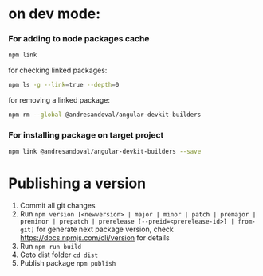 # on dev mode:

### For adding to node packages cache

```bash
npm link
```

for checking linked packages:

```bash
npm ls -g --link=true --depth=0
```

for removing a linked package:

```bash
npm rm --global @andresandoval/angular-devkit-builders
```

### For installing package on target project

```bash
npm link @andresandoval/angular-devkit-builders --save
```

# Publishing a version

1. Commit all git changes
2. Run ```npm version [<newversion> | major | minor | patch | premajor | preminor | prepatch | prerelease
   [--preid=<prerelease-id>] | from-git]``` for generate next package version,
   check https://docs.npmjs.com/cli/version for details
3. Run ```npm run build```
4. Goto dist folder ```cd dist```
5. Publish package ```npm publish```